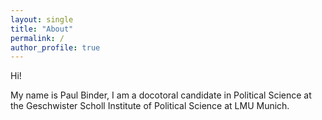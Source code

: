 ```yaml
---
layout: single
title: "About"
permalink: /
author_profile: true
---
```


Hi!

My name is Paul Binder, I am a docotoral candidate in Political Science at the Geschwister Scholl Institute of Political Science at LMU Munich. 
